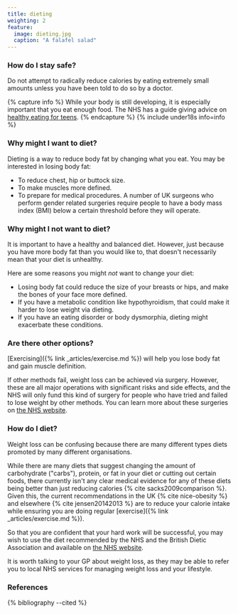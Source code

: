 ```yaml
---
title: dieting
weighting: 2
feature:
  image: dieting.jpg
  caption: "A falafel salad"
---
```


### How do I stay safe?

Do not attempt to radically reduce calories by eating extremely small amounts unless you have been told to do so by a doctor.

{% capture info %}
While your body is still developing, it is especially important that you eat enough food. The NHS has a guide giving advice on [healthy eating for teens](https://www.nhs.uk/live-well/eat-well/healthy-eating-for-teens/).
{% endcapture %}
{% include under18s info=info %}

### Why might I want to diet?

Dieting is a way to reduce body fat by changing what you eat. You may be interested in losing body fat:
- To reduce chest, hip or buttock size.
- To make muscles more defined.
- To prepare for medical procedures. A number of UK surgeons who perform gender related surgeries require people to have a body mass index (BMI) below a certain threshold before they will operate. 

### Why might I not want to diet?

It is important to have a healthy and balanced diet. However, just because you have more body fat than you would like to, that doesn't necessarily mean that your diet is unhealthy.

Here are some reasons you might *not* want to change your diet:
- Losing body fat could reduce the size of your breasts or hips, and make the bones of your face more defined.
- If you have a metabolic condition like hypothyroidism, that could make it harder to lose weight via dieting.
- If you have an eating disorder or body dysmorphia, dieting might exacerbate these conditions.

### Are there other options?

[Exercising]({% link _articles/exercise.md %}) will help you lose body fat and gain muscle definition.

If other methods fail, weight loss can be achieved via surgery. However, these are all major operations with significant risks and side effects, and the NHS will only fund this kind of surgery for people who have tried and failed to lose weight by other methods. You can learn more about these surgeries on [the NHS website](https://www.nhs.uk/conditions/weight-loss-surgery/).

### How do I diet?

Weight loss can be confusing because there are many different types diets promoted by many different organisations. 

While there are many diets that suggest changing the amount of carbohydrate ("carbs"), protein, or fat in your diet or cutting out certain foods, there currently isn't any clear medical evidence for any of these diets being better than just reducing calories {% cite sacks2009comparison %}. Given this, the current recommendations in the UK {% cite nice-obesity %} and elsewhere {% cite jensen20142013 %} are to reduce your calorie intake while ensuring you are doing regular [exercise]({% link _articles/exercise.md %}).

So that you are confident that your hard work will be successful, you may wish to use the diet recommended by the NHS and the British Dietic Association and available on [the NHS website](https://www.nhs.uk/Livewell/weight-loss-guide/Pages/losing-weight-getting-started.aspx).

It is worth talking to your GP about weight loss, as they may be able to refer you to local NHS services for managing weight loss and your lifestyle.

### References

{% bibliography --cited %}
